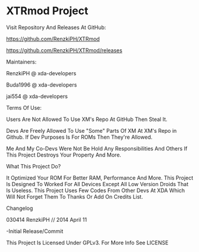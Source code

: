 XTRmod Project
==============

Visit Repository And Releases At GitHub:

https://github.com/RenzkiPH/XTRmod

https://github.com/RenzkiPH/XTRmod/releases

Maintainers:

RenzkiPH          @ xda-developers

Buda1996          @ xda-developers

jai554            @ xda-developers 

Terms Of Use:

Users Are Not Allowed To Use XM's Repo At GitHub Then Steal It.

Devs Are Freely Allowed To Use "Some" Parts Of XM At XM's Repo in Github. If Dev Purposes Is For ROMs Then They're Allowed.

Me And My Co-Devs Were Not Be Hold Any Responsibilities And Others If This Project Destroys Your Property And More.

What This Project Do?

It Optimized Your ROM For Better RAM, Performance And More. This Project Is Designed To Worked For All Devices Except All Low Version Droids That Is Useless. This Project Uses Few Codes From Other Devs At XDA Which Will Not Forget Them To Thanks Or Add On Credits List.

Changelog

030414 RenzkiPH // 2014 April 11

-Initial Release/Commit

This Project Is Licensed Under GPLv3. For More Info See 
LICENSE

